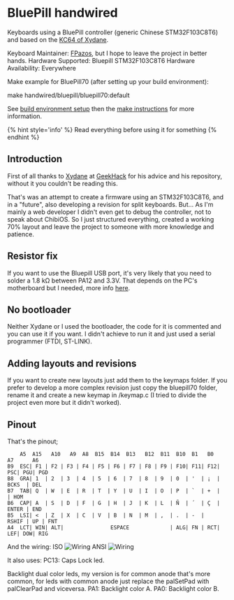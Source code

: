 
# BluePill handwired

Keyboards using a BluePill controller (generic Chinese STM32F103C8T6) and based on the [KC64 of Xydane](https://github.com/Xydane/qmk_firmware).

Keyboard Maintainer: [FPazos](https://github.com/fpazos), but I hope to leave the project in better hands.
Hardware Supported: Bluepill STM32F103C8T6 
Hardware Availability: Everywhere

Make example for BluePill70 (after setting up your build environment):

make handwired/bluepill/bluepill70:default

See [build environment setup](https://docs.qmk.fm/#/getting_started_build_tools) then the [make instructions](https://docs.qmk.fm/#/getting_started_make_guide) for more information.


{% hint style='info' %} Read everything before using it for something {% endhint %}

## Introduction

First of all thanks to [Xydane](https://github.com/Xydane) at [GeekHack](https://geekhack.org/) for his advice and his repository, without it you couldn't be reading this.

That's was an attempt to create a firmware using an STM32F103C8T6, and in a "future", also developing a revision for split keyboards. But...
As I'm mainly a web developer I didn't even get to debug the controller, not to speak about ChibiOS. So I just structured everything, created a working 70% layout and leave the project to someone with more knowledge and patience.

## Resistor fix

If you want to use the Bluepill USB port, it's very likely that you need to solder a 1.8 kΩ between PA12 and 3.3V. That depends on the PC's motherboard but I needed, more info [here](https://wiki.stm32duino.com/index.php?title=Blue_Pill).

## No bootloader

Neither Xydane or I used the bootloader, the code for it is commented and you can use it if you want. I didn't achieve to run it and just used a serial programmer (FTDI, ST-LINK).

## Adding layouts and revisions

If you want to create new layouts just add them to the keymaps folder. If you prefer to develop a more complex revision just copy the bluepill70 folder, rename it and create a new keymap in /keymap.c (I tried to divide the project even more but it didn't worked).

## Pinout

That's the pinout;

        A5  A15   A10   A9  A8  B15  B14  B13   B12  B11  B10  B1   B0      A7      A6      
    B9  ESC| F1 | F2 | F3 | F4 | F5 | F6 | F7 | F8 | F9 | F10| F11| F12| PSC| PGU| PGD
    B8  GRA| 1  | 2  | 3  | 4  | 5  | 6  | 7  | 8  | 9  | 0  | '  | ¡  |   BCKS  | DEL
    B7  TAB| Q  | W  | E  | R  | T  | Y  | U  | I  | O  | P  | `  | +  |         | HOM
    B6  CAP| A  | S  | D  | F  | G  | H  | J  | K  | L  | Ñ  | ´  | Ç  |   ENTER | END
    B5  LSI| <  | Z  | X  | C  | V  | B  | N  | M  | ,  | .  | -  |   RSHIF | UP | FNT
    A4  LCT| WIN| ALT|               ESPACE             | ALG| FN | RCT| LEF| DOW| RIG

And the wiring:
ISO
![Wiring](https://i.imgur.com/ZCaxVzs.jpg)
ANSI
![Wiring](https://i.imgur.com/dBUJCdD.jpg)

It also uses: 
PC13: Caps Lock led.

Backlight dual color leds, my version is for common anode that's more common, for leds with common anode just replace the palSetPad with palClearPad and viceversa.
PA1: Backlight color A.
PA0: Backlight color B.
